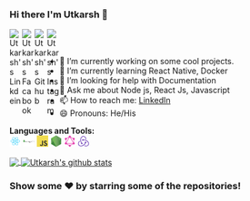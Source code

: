 ### Hi there I'm Utkarsh 👋
<a href="https://www.linkedin.com/in/utkarsh-tripathi-89b789145/">
  <img align="left" alt="Utkarsh's Linkdein" width="22px" src="https://cdn.jsdelivr.net/npm/simple-icons@v3/icons/linkedin.svg" />
</a>

<a href="https://www.facebook.com/profile.php?id=100022059734862">
  <img align="left" alt="Utkarsh's Facabook" width="22px" src="https://cdn.jsdelivr.net/npm/simple-icons@v3/icons/facebook.svg" />
  
  <a href="https://github.com/utkarsh2801">
  <img align="left" alt="Utkarsh's Github" width="22px" src="https://cdn.jsdelivr.net/npm/simple-icons@v3/icons/github.svg" />
</a>
<a href="https://www.instagram.com/utkarsh_tripathi_28/">
  <img align="left" alt="Utkarsh's Instagram" width="22px" src="https://cdn.jsdelivr.net/npm/simple-icons@v3/icons/instagram.svg" />
</a>
  
  
  <br/>
<br/>


- 🔭 I’m currently working on some cool projects.
- 🌱 I’m currently learning React Native, Docker
- 🤔 I’m looking for help with Documentation
- 💬 Ask me about Node js, React Js, Javascript
- 📫 How to reach me: [LinkedIn](https://www.linkedin.com/in/utkarsh-tripathi-89b789145/)
- 😄 Pronouns: He/His


**Languages and Tools:**  
<code><img height="20" src="https://raw.githubusercontent.com/github/explore/80688e429a7d4ef2fca1e82350fe8e3517d3494d/topics/react/react.png"></code>
<code><img height="20" src="https://raw.githubusercontent.com/github/explore/80688e429a7d4ef2fca1e82350fe8e3517d3494d/topics/mongodb/mongodb.png"></code>
<code><img height="20" src="https://raw.githubusercontent.com/github/explore/80688e429a7d4ef2fca1e82350fe8e3517d3494d/topics/javascript/javascript.png"></code>
<code><img height="20" src="https://raw.githubusercontent.com/github/explore/80688e429a7d4ef2fca1e82350fe8e3517d3494d/topics/nodejs/nodejs.png"></code>
<code><img height="20" src="https://raw.githubusercontent.com/github/explore/80688e429a7d4ef2fca1e82350fe8e3517d3494d/topics/graphql/graphql.png"></code>
<code><img height="20" src="https://raw.githubusercontent.com/github/explore/80688e429a7d4ef2fca1e82350fe8e3517d3494d/topics/redux/redux.png"></code>

<a href="https://github.com/utkarsh2801">
  <img align="center" src="https://github-readme-stats.vercel.app/api/top-langs/?username=utkarsh2801&theme=dracula&line_langs_below=1" />
</a>
<a href="https://github.com/utkarsh2801">
 <img align="center" src="https://github-readme-stats.vercel.app/api?username=utkarsh2801&show_icons=true&theme=dracula&line_height=27" alt="Utkarsh's github stats"/>
</a>

### Show some ❤️ by starring some of the repositories!
